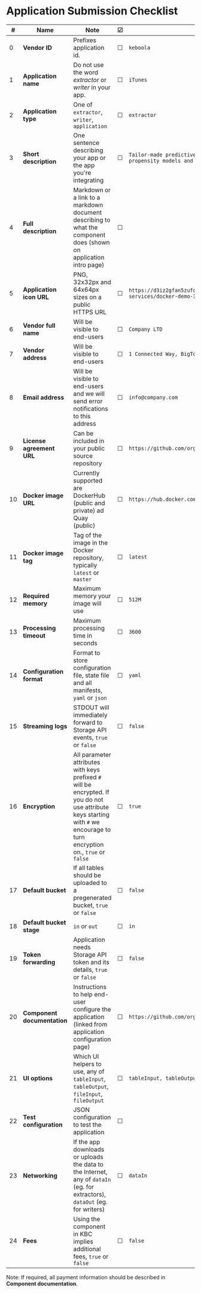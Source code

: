 # Application Submission Checklist

| # | Name | Note | &#9745; | Example | 
| --- | ----- | ---- | ---- | ---- |  
| 0 | **Vendor ID** | Prefixes application id.  | &#9744; | `keboola` | 
| 1 | **Application name** | Do not use the word *extractor* or *writer* in your app.  | &#9744; | `iTunes` | 
| 2 | **Application type** | One of `extractor`, `writer`, `application` | &#9744; | `extractor` |
| 3 | **Short description** | One sentence describing your app or the app you're integrating | &#9744; | `Tailor-made predictive models (recommendation engines, propensity models and many more) in R` |
| 4 | **Full description** | Markdown or a link to a markdown document describing to what the component does (shown on application intro page)| &#9744; |  |
| 5 | **Application icon URL** | PNG, 32x32px and 64x64px sizes on a public HTTPS URL | &#9744; | `https://d3iz2gfan5zufq.cloudfront.net/images/cloud-services/docker-demo-32-1.png` | 
| 6 | **Vendor full name** | Will be visible to end-users | &#9744; | `Company LTD` | 
| 7 | **Vendor address** |  Will be visible to end-users  | &#9744; | `1 Connected Way, BigTown, CS` | 
| 8 | **Email address** | Will be visible to end-users and we will send error notifications to this address | &#9744; | `info@company.com` | 
| 9 | **License agreement URL** | Can be included in your public source repository | &#9744; | `https://github.com/org/reponame/master/blob/LICENSE.md` |
| 10 | **Docker image URL** | Currently supported are DockerHub (public and private) ad Quay (public) | &#9744; | `https://hub.docker.com/r/keboola/docker-demo` |
| 11 | **Docker image tag** | Tag of the image in the Docker repository, typically `latest` or `master` | &#9744; | `latest` |
| 12 | **Required memory**  | Maximum memory your image will use | &#9744; | `512M` |
| 13 | **Processing timeout**  | Maximum processing time in seconds | &#9744; | `3600` |
| 14 | **Configuration format**  | Format to store configuration file, state file and all manifests, `yaml` or `json` | &#9744; | `yaml` |
| 15 | **Streaming logs**  | STDOUT will immediately forward to Storage API events, `true` or `false` | &#9744; | `false` |
| 16 | **Encryption** | All parameter attributes with keys prefixed `#` will be encrypted. If you do not use attribute keys starting with `#` we encourage to turn encryption on., `true` or `false` | &#9744; | `true` |
| 17 | **Default bucket** | If all tables should be uploaded to a pregenerated bucket, `true` or `false` | &#9744; | `false` |
| 18 | **Default bucket stage** | `in` or `out` | &#9744; | `in` |
| 19 | **Token forwarding** | Application needs Storage API token and its details, `true` or `false` | &#9744; | `false` |
| 20 | **Component documentation** | Instructions to help end-user configure the application (linked from application configuration page) | &#9744; | `https://github.com/org/reponame/master/blob/CONFIGURATION.md` |
| 21 | **UI options** | Which UI helpers to use, any of `tableInput`, `tableOutput`, `fileInput`, `fileOutput`| &#9744; | `tableInput, tableOutput` |
| 22 | **Test configuration** | JSON configuration to test the application | &#9744; |  |
| 23 | **Networking** | If the app downloads or uploads the data to the Internet, any of `dataIn` (eg. for extractors), `dataOut` (eg. for writers) | &#9744; | `dataIn` |
| 24 | **Fees** | Using the component in KBC implies additional fees, `true` or `false` | &#9744; | `false` |

 Note: If required, all payment information should be described in **Component documentation**.
